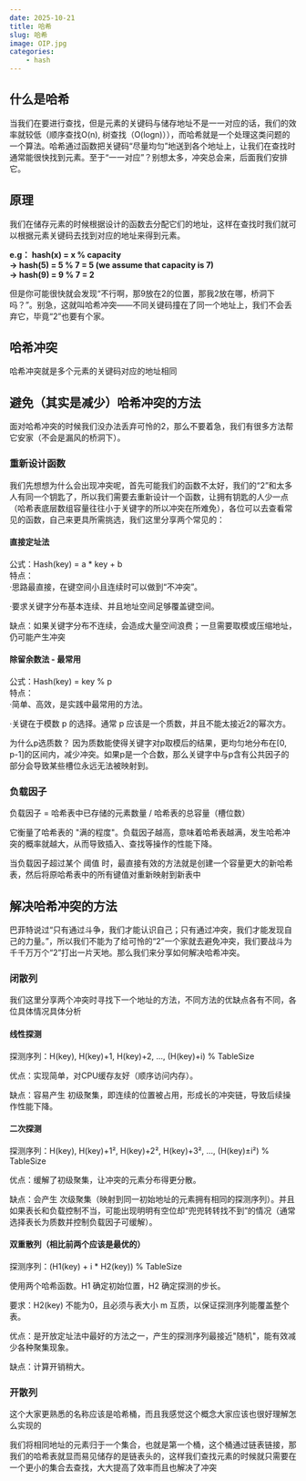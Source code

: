 ```yaml
---
date: 2025-10-21
title: 哈希
slug: 哈希
image: OIP.jpg
categories:
    - hash
---
```


## 什么是哈希
当我们在要进行查找，但是元素的关键码与储存地址不是一一对应的话，我们的效率就较低（顺序查找O(n), 树查找（O(logn)）），而哈希就是一个处理这类问题的一个算法。哈希通过函数把关键码“尽量均匀”地送到各个地址上，让我们在查找时通常能很快找到元素。至于“一一对应”？别想太多，冲突总会来，后面我们安排它。

## 原理
我们在储存元素的时候根据设计的函数去分配它们的地址，这样在查找时我们就可以根据元素关键码去找到对应的地址来得到元素。     
      
**e.g： hash(x) = x % capacity**     
**-> hash(5) = 5 % 7 = 5 (we assume that capacity is 7)**         
**-> hash(9) = 9 % 7 = 2**    
    
但是你可能很快就会发现“不行啊，那9放在2的位置，那我2放在哪，桥洞下吗？”。别急，这就叫哈希冲突——不同关键码撞在了同一个地址上，我们不会丢弃它，毕竟“2”也要有个家。

## 哈希冲突
哈希冲突就是多个元素的关键码对应的地址相同

## 避免（其实是减少）哈希冲突的方法
面对哈希冲突的时候我们没办法丢弃可怜的2，那么不要着急，我们有很多方法帮它安家（不会是漏风的桥洞下）。   
      
### 重新设计函数
我们先想想为什么会出现冲突呢，首先可能我们的函数不太好，我们的“2”和太多人有同一个钥匙了，所以我们需要去重新设计一个函数，让拥有钥匙的人少一点（哈希表底层数组容量往往小于关键字的所以冲突在所难免），各位可以去查看常见的函数，自己来更具所需挑选，我们这里分享两个常见的：    

#### 直接定址法
公式：Hash(key) = a * key + b    
特点：     
·思路最直接，在键空间小且连续时可以做到“不冲突”。 

·要求关键字分布基本连续、并且地址空间足够覆盖键空间。 

缺点：如果关键字分布不连续，会造成大量空间浪费；一旦需要取模或压缩地址，仍可能产生冲突

#### 除留余数法 - 最常用
公式：Hash(key) = key % p      
特点：      
·简单、高效，是实践中最常用的方法。

·关键在于模数 p 的选择。通常 p 应该是一个质数，并且不能太接近2的幂次方。
      
为什么p选质数？ 因为质数能使得关键字对p取模后的结果，更均匀地分布在[0, p-1]的区间内，减少冲突。如果p是一个合数，那么关键字中与p含有公共因子的部分会导致某些槽位永远无法被映射到。

### 负载因子
负载因子 = 哈希表中已存储的元素数量 / 哈希表的总容量（槽位数）     
      
它衡量了哈希表的 "满的程度"。负载因子越高，意味着哈希表越满，发生哈希冲突的概率就越大，从而导致插入、查找等操作的性能下降。      
        
当负载因子超过某个 阈值 时，最直接有效的方法就是创建一个容量更大的新哈希表，然后将原哈希表中的所有键值对重新映射到新表中
     
## 解决哈希冲突的方法
巴菲特说过“只有通过斗争，我们才能认识自己；只有通过冲突，我们才能发现自己的力量。”，所以我们不能为了给可怜的“2”一个家就去避免冲突，我们要战斗为千千万万个“2”打出一片天地。那么我们来分享如何解决哈希冲突。

### 闭散列
我们这里分享两个冲突时寻找下一个地址的方法，不同方法的优缺点各有不同，各位具体情况具体分析    

#### 线性探测   
探测序列：H(key), H(key)+1, H(key)+2, ..., (H(key)+i) % TableSize

优点：实现简单，对CPU缓存友好（顺序访问内存）。

缺点：容易产生 初级聚集，即连续的位置被占用，形成长的冲突链，导致后续操作性能下降。

#### 二次探测
探测序列：H(key), H(key)+1², H(key)+2², H(key)+3², ..., (H(key)±i²) % TableSize

优点：缓解了初级聚集，让冲突的元素分布得更分散。

缺点：会产生 次级聚集（映射到同一初始地址的元素拥有相同的探测序列）。并且如果表长和负载控制不当，可能出现明明有空位却“兜兜转转找不到”的情况（通常选择表长为质数并控制负载因子可缓解）。

#### 双重散列（相比前两个应该是最优的）
探测序列：(H1(key) + i * H2(key)) % TableSize

使用两个哈希函数。H1 确定初始位置，H2 确定探测的步长。

要求：H2(key) 不能为0，且必须与表大小 m 互质，以保证探测序列能覆盖整个表。

优点：是开放定址法中最好的方法之一，产生的探测序列最接近"随机"，能有效减少各种聚集现象。

缺点：计算开销稍大。

### 开散列
这个大家更熟悉的名称应该是哈希桶，而且我感觉这个概念大家应该也很好理解怎么实现的    
     
我们将相同地址的元素归于一个集合，也就是第一个桶，这个桶通过链表链接，那我们的哈希表就显而易见储存的是链表头的，这样我们查找元素的时候就只需要在一个更小的集合去查找，大大提高了效率而且也解决了冲突
